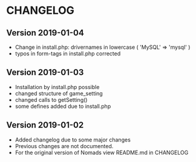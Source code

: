 # CHANGELOG

## Version 2019-01-04
- Change in install.php: drivernames in lowercase ( 'MySQL' => 'mysql' )
- typos in form-tags in install.php corrected
 
## Version 2019-01-03
- Installation by install.php possible
- changed structure of game_setting
- changed calls to getSetting()
- some defines added due to install.php 


## Version 2019-01-02
- Added changelog due to some major changes
- Previous changes are not documented.
- For the original version of Nomads view README.md in CHANGELOG


